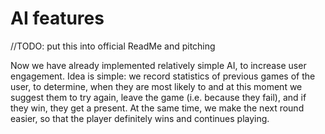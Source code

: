 # AI features

//TODO: put this into official ReadMe and pitching

Now 
we 
have 
already 
implemented 
relatively 
simple 
AI, 
to 
increase 
user 
engagement. 
Idea 
is 
simple: 
we 
record 
statistics 
of 
previous 
games 
of 
the 
user, 
to 
determine, 
when 
they 
are 
most 
likely 
to 
and 
at 
this 
moment 
we 
suggest 
them 
to 
try 
again, 
leave 
the 
game 
(i.e. 
because 
they 
fail), 
and 
if 
they 
win, 
they 
get 
a 
present. 
At 
the 
same 
time, 
we 
make 
the 
next 
round 
easier, 
so 
that 
the 
player 
definitely 
wins 
and 
continues 
playing.

